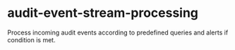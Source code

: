 # audit-event-stream-processing

Process incoming audit events according to predefined queries and alerts if condition is met.
